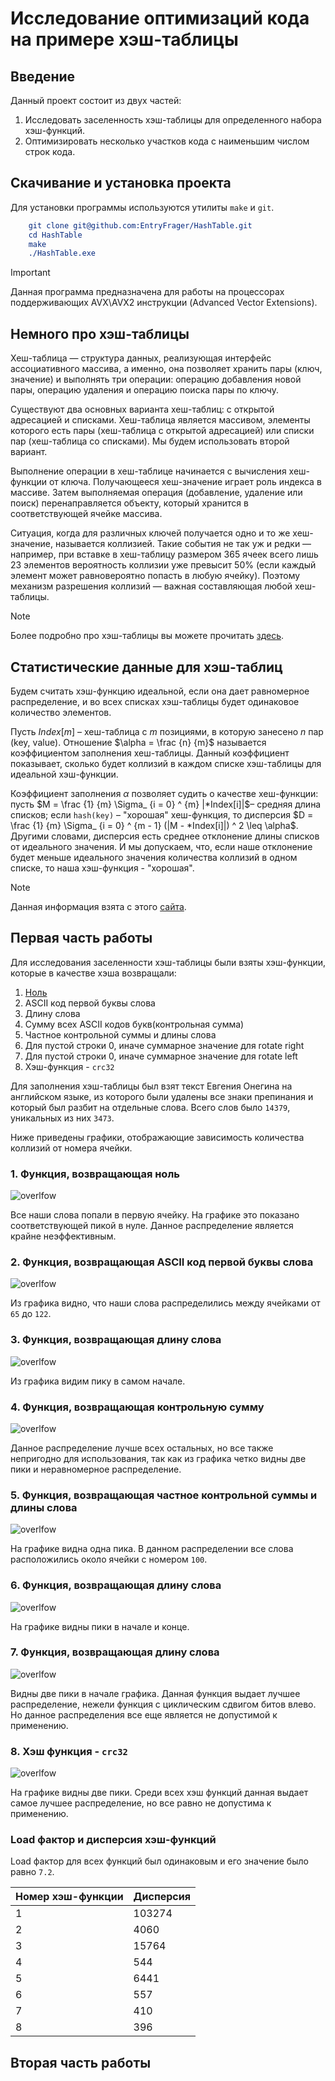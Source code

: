 # Исследование оптимизаций кода на примере хэш-таблицы

## Введение

Данный проект состоит из двух частей:
1. Исследовать заселенность хэш-таблицы для определенного набора хэш-функций.
2. Оптимизировать несколько участков кода с наименьшим числом строк кода.

## Скачивание и установка проекта

Для установки программы используются утилиты `make` и `git`.

```CMAKE
    git clone git@github.com:EntryFrager/HashTable.git
    cd HashTable
    make
    ./HashTable.exe
```

> [!IMPORTANT]
>
> Данная программа предназначена для работы на процессорах поддерживающих AVX\AVX2 инструкции (Advanced Vector Extensions).

## Немного про хэш-таблицы

Хеш-таблица — структура данных, реализующая интерфейс ассоциативного массива, а именно, она позволяет хранить пары (ключ, значение) и выполнять три операции: операцию добавления новой пары, операцию удаления и операцию поиска пары по ключу.

Существуют два основных варианта хеш-таблиц: с открытой адресацией и списками. Хеш-таблица является массивом, элементы которого есть пары (хеш-таблица с открытой адресацией) или списки пар (хеш-таблица со списками). Мы будем использовать второй вариант.

Выполнение операции в хеш-таблице начинается с вычисления хеш-функции от ключа. Получающееся хеш-значение играет роль индекса в массиве. Затем выполняемая операция (добавление, удаление или поиск) перенаправляется объекту, который хранится в соответствующей ячейке массива.

Ситуация, когда для различных ключей получается одно и то же хеш-значение, называется коллизией. Такие события не так уж и редки — например, при вставке в хеш-таблицу размером 365 ячеек всего лишь 23 элементов вероятность коллизии уже превысит 50% (если каждый элемент может равновероятно попасть в любую ячейку). Поэтому механизм разрешения коллизий — важная составляющая любой хеш-таблицы.


> [!NOTE]
>
> Более подробно про хэш-таблицы вы можете прочитать [здесь](https://ru.wikipedia.org/wiki/%D0%A5%D0%B5%D1%88-%D1%82%D0%B0%D0%B1%D0%BB%D0%B8%D1%86%D0%B0).

## Статистические данные для хэш-таблиц

Будем считать хэш-функцию идеальной, если она дает равномерное распределение, и во всех списках хэш-таблицы будет одинаковое количество элементов.

Пусть $Index[m]$ – хеш-таблица с $m$ позициями, в которую занесено $n$ пар (key,
value). Отношение $\alpha = \frac {n} {m}$ называется коэффициентом заполнения хеш-таблицы. Данный коэффициент показывает, сколько будет коллизий в каждом списке хэш-таблицы для идеальной хэш-функции.

Коэффициент заполнения $\alpha$ позволяет судить о качестве хеш-функции: пусть $M = \frac {1} {m} \Sigma_ {i = 0} ^ {m} |*Index[i]|$– средняя длина списков; если `hash(key)` – "хорошая" хеш-функция, то дисперсия $D = \frac {1} {m} \Sigma_ {i = 0} ^ {m - 1} (|M - *Index[i]|) ^ 2 \leq \alpha$. Другими словами, дисперсия есть среднее отклонение длины списков от идеального значения. И мы допускаем, что, если наше отклонение будет меньше идеального значения количества коллизий в одном списке, то наша хэш-функция - "хорошая".

> [!NOTE]
>
> Данная информация взята с этого [сайта](http://algcourse.cs.msu.su/wp-content/uploads/2010/12/Lect13.pdf).

## Первая часть работы

Для исследования заселенности хэш-таблицы были взяты хэш-функции, которые в качестве хэша возвращали:

1. [Ноль](#Функция,-возвращающая-ноль)
2. ASCII код первой буквы слова
3. Длину слова
4. Сумму всех ASCII кодов букв(контрольная сумма)
5. Частное контрольной суммы и длины слова
6. Для пустой строки 0, иначе суммарное значение для rotate right
7. Для пустой строки 0, иначе суммарное значение для rotate left
8. Хэш-функция - `crc32`

Для заполнения хэш-таблицы был взят текст Евгения Онегина на английском языке, из которого были удалены все знаки препинания и который был разбит на отдельные слова. Всего слов было `14379`, уникальных из них `3473`.

Ниже приведены графики, отображающие зависимость количества коллизий от номера ячейки.

### 1. Функция, возвращающая ноль

![overlfow](./graphics/1_table.png)

Все наши слова попали в первую ячейку. На графике это показано соответствующей пикой в нуле. Данное распределение является крайне неэффективным.

### 2. Функция, возвращающая ASCII код первой буквы слова

![overlfow](./graphics/2_table.png)

Из графика видно, что наши слова распределились между ячейками от `65` до `122`.

### 3. Функция, возвращающая длину слова

![overlfow](./graphics/3_table.png)

Из графика видим пику в самом начале.

### 4. Функция, возвращающая контрольную сумму

![overlfow](./graphics/4_table.png)

Данное распределение лучше всех остальных, но все также непригодно для использования, так как из графика четко видны две пики и неравномерное распределение.

### 5. Функция, возвращающая частное контрольной суммы и длины слова

![overlfow](./graphics/5_table.png)

На графике видна одна пика. В данном распределении все слова расположились около ячейки с номером `100`.

### 6. Функция, возвращающая длину слова

![overlfow](./graphics/6_table.png)

На графике видны пики в начале и конце.

### 7. Функция, возвращающая длину слова

![overlfow](./graphics/7_table.png)

Видны две пики в начале графика. Данная функция выдает лучшее распределение, нежели функция с циклическим сдвигом битов влево. Но данное распределения все еще является не допустимой к применению.

### 8. Хэш функция - `crc32`

![overlfow](./graphics/8_table.png)

На графике видны две пики. Среди всех хэш функций данная выдает самое лучшее распределение, но все равно не допустима к применению.

### Load фактор и дисперсия хэш-функций

Load фактор для всех функций был одинаковым и его значение было равно `7.2`.

| Номер хэш-функции | Дисперсия |
|-------------------|-----------|
| 1                 | 103274    |
| 2                 | 4060      |
| 3                 | 15764     |
| 4                 | 544       |
| 5                 | 6441      |
| 6                 | 557       |
| 7                 | 410       |
| 8                 | 396       |

## Вторая часть работы
